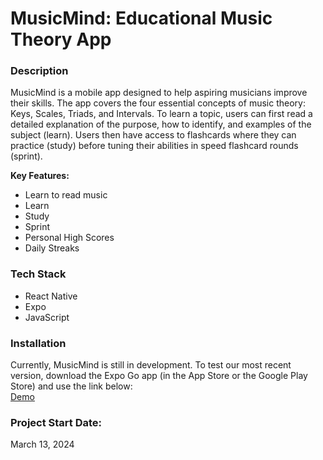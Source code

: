 # MusicMind: Educational Music Theory App

### Description
MusicMind is a mobile app designed to help aspiring musicians improve their skills. The app covers the four essential concepts of music theory: Keys, Scales, Triads, and Intervals. To learn a topic, users can first read a detailed explanation of the purpose, how to identify, and examples of the subject (learn). Users then have access to flashcards where they can practice (study) before tuning their abilities in speed flashcard rounds (sprint).

<b>Key Features:</b>
- Learn to read music
- Learn
- Study
- Sprint
- Personal High Scores
- Daily Streaks

### Tech Stack
- React Native
- Expo
- JavaScript

### Installation
Currently, MusicMind is still in development. To test our most recent version, download the Expo Go app (in the App Store or the Google Play Store) and use the link below: <br/>
<a href="https://expo.dev/preview/update?message=Initial%20Version&updateRuntimeVersion=1.0.0&createdAt=2024-12-07T18%3A59%3A23.280Z&slug=exp&projectId=fbfaca8d-81c9-48e1-b829-ea61b8d49d5f&group=ebd231eb-9826-4da3-8a06-b857c67d5a11">Demo</a>

### Project Start Date:
March 13, 2024
